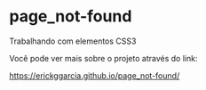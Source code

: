 # page_not-found
Trabalhando com elementos CSS3

Você pode ver mais sobre o projeto através do link:

https://erickggarcia.github.io/page_not-found/
